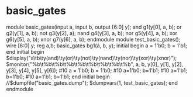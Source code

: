 # basic_gates
module basic_gates(input a, input b, output [6:0] y);
  and g1(y[0], a, b);
  or g2(y[1], a, b);
  not g3(y[2], a);
  nand g4(y[3], a, b);
  nor g5(y[4], a, b);
  xor g6(y[5], a, b);
  xnor g7(y[6], a, b);
endmodule
module test_basic_gates();
  wire [6:0] y;
  reg a,b;
  basic_gates bg1(a, b, y);
  initial begin
    a = 1'b0;
    b = 1'b1;
  end
  initial begin
    $display("a\tb\ty(and)\ty(or)\ty(not)\ty(nand)\ty(nor)\ty(xor)\ty(xnor)");
    $monitor("%b\t%b\t%b\t%b\t%b\t%b\t%b\t%b\t%b", a, b, y[0], y[1], y[2], y[3], y[4], y[5], y[6]);
    #10 a = 1'b0;
    b = 1'b0;
    #10 a=1'b0;
    b=1'b1;
    #10 a=1'b1;
    b=1'b0;
    #10 a=1'b1;
    b=1'b1;
  end
  initial begin
    //$dumpfile("basic_gates.dump");
    $dumpvars(1, test_basic_gates);
  end
endmodule
    
    
    
    
    
    
    
